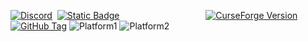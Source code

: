 [![Discord](https://img.shields.io/discord/1283555480085729382?style=for-the-badge&logo=discord&logoColor=5865F2&logoSize=auto&label=Discord&labelColor=151B23)](https://discord.gg/WCgGV4uRua)  [![Static Badge](https://img.shields.io/badge/Contribute-Ko--fi?style=for-the-badge&logo=kofi&color=151B23)](https://ko-fi.com/spectraui)                                   [![CurseForge Version](https://img.shields.io/curseforge/v/1102865?style=for-the-badge&logo=curseforge&logoColor=F16436&label=Version&labelColor=151B23&color=03fa6e)](https://www.curseforge.com/wow/addons/spectraui)  [![GitHub Tag](https://img.shields.io/github/v/tag/Spectra-UI/SpectraUI?style=for-the-badge&logo=github&label=Version&labelColor=151B23&color=03fa6e)](https://github.com/Spectra-UI/SpectraUI)
![Platform1](https://github.com/user-attachments/assets/3f5594c0-5ff5-4215-abef-87763d744e93)
![Platform2](https://github.com/user-attachments/assets/a989b9ba-afae-4887-847d-4e64968983a1)
